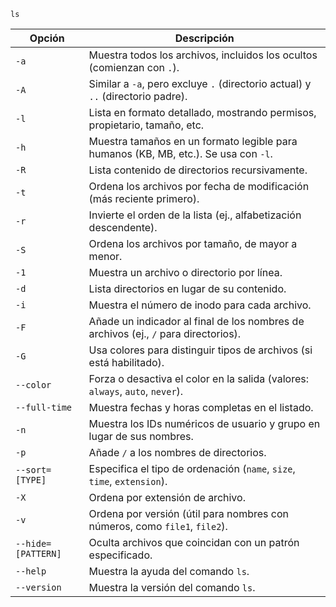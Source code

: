 ```
ls
```

| Opción               | Descripción                                                   |
|----------------------|---------------------------------------------------------------|
| `-a`                | Muestra todos los archivos, incluidos los ocultos (comienzan con `.`). |
| `-A`                | Similar a `-a`, pero excluye `.` (directorio actual) y `..` (directorio padre). |
| `-l`                | Lista en formato detallado, mostrando permisos, propietario, tamaño, etc. |
| `-h`                | Muestra tamaños en un formato legible para humanos (KB, MB, etc.). Se usa con `-l`. |
| `-R`                | Lista contenido de directorios recursivamente. |
| `-t`                | Ordena los archivos por fecha de modificación (más reciente primero). |
| `-r`                | Invierte el orden de la lista (ej., alfabetización descendente). |
| `-S`                | Ordena los archivos por tamaño, de mayor a menor. |
| `-1`                | Muestra un archivo o directorio por línea. |
| `-d`                | Lista directorios en lugar de su contenido. |
| `-i`                | Muestra el número de inodo para cada archivo. |
| `-F`                | Añade un indicador al final de los nombres de archivos (ej., `/` para directorios). |
| `-G`                | Usa colores para distinguir tipos de archivos (si está habilitado). |
| `--color`           | Forza o desactiva el color en la salida (valores: `always`, `auto`, `never`). |
| `--full-time`       | Muestra fechas y horas completas en el listado. |
| `-n`                | Muestra los IDs numéricos de usuario y grupo en lugar de sus nombres. |
| `-p`                | Añade `/` a los nombres de directorios. |
| `--sort=[TYPE]`     | Especifica el tipo de ordenación (`name`, `size`, `time`, `extension`). |
| `-X`                | Ordena por extensión de archivo. |
| `-v`                | Ordena por versión (útil para nombres con números, como `file1`, `file2`). |
| `--hide=[PATTERN]`  | Oculta archivos que coincidan con un patrón especificado. |
| `--help`            | Muestra la ayuda del comando `ls`. |
| `--version`         | Muestra la versión del comando `ls`. |
